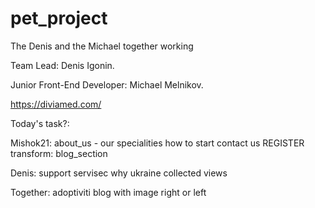 # pet_project
The Denis and the Michael together working

Team Lead: Denis Igonin.

Junior Front-End Developer: Michael Melnikov.

https://diviamed.com/


Today's task?:

Mishok21:
about_us -
our specialities
how to start
contact us
REGISTER
transform: blog_section

Denis:
support servisec
why ukraine
collected views


Together:
adoptiviti
blog with image right or left